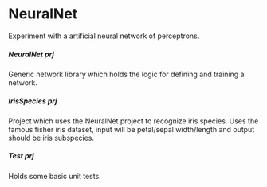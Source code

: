 # NeuralNet
Experiment with a artificial neural network of perceptrons.

##### NeuralNet prj
Generic network library which holds the logic for defining and training a network.

##### IrisSpecies prj
Project which uses the NeuralNet project to recognize iris species.
Uses the famous fisher iris dataset, input will be petal/sepal width/length and output should be iris subspecies.

##### Test prj
Holds some basic unit tests.
